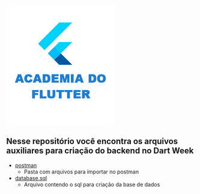 ![academia](ACADEMIA_ICON.PNG)

## Nesse repositório você encontra os arquivos auxiliares para criação do backend no Dart Week

* [postman](./postman)  
    * Pasta com arquivos para importar no postman
* [database.sql](./database.sql)  
    * Arquivo contendo o sql para criação da base de dados